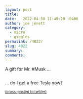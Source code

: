 ```yaml
---
layout: post
title:  
date:   2022-04-30 11:49:28 -0400
author: joe jenett
category:
  - micro
  - giggles
permalink: /4022/
slug: 4022
summary:
comments: 
---
```

A gift for Mr. \#Musk ...

<img src="https://simply.joejenett.com/images/ttwitter.png" alt="" />

... do I get a free Tesla now?

<a href="https://brid.gy/publish/twitter"><small>(cross-posted to twitter)</small></a>
<data class="p-bridgy-omit-link" value="false"></data>